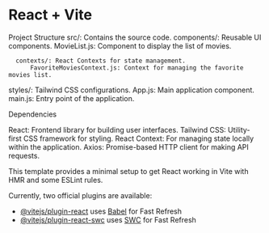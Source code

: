 # React + Vite

Project Structure
  src/: Contains the source code.
      components/: Reusable UI components.
        MovieList.js: Component to display the list of movies.

      contexts/: React Contexts for state management.
          FavoriteMoviesContext.js: Context for managing the favorite movies list.
styles/: Tailwind CSS configurations.
App.js: Main application component.
main.js: Entry point of the application.


Dependencies

React: Frontend library for building user interfaces.
Tailwind CSS: Utility-first CSS framework for styling.
React Context: For managing state locally within the application.
Axios: Promise-based HTTP client for making API requests.





This template provides a minimal setup to get React working in Vite with HMR and some ESLint rules.

Currently, two official plugins are available:

- [@vitejs/plugin-react](https://github.com/vitejs/vite-plugin-react/blob/main/packages/plugin-react/README.md) uses [Babel](https://babeljs.io/) for Fast Refresh
- [@vitejs/plugin-react-swc](https://github.com/vitejs/vite-plugin-react-swc) uses [SWC](https://swc.rs/) for Fast Refresh


